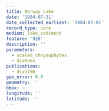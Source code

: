 ```yaml
---
title: Norway Lake
date: '1984-07-31'
date_collected_earliest: '1984-07-01'
record_type: core
medium: lake_sediment
feature: '926'
description: ''
parameters:
  - scaled_chrysophytes
  - diatoms
publications:
  - dixit86
geo_error: 0.0
geometry: ''
bbox: ~
longitude: ''
latitude: ''
---
```

